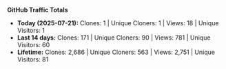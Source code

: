 
**GitHub Traffic Totals**

- **Today (2025-07-21):** Clones: 1 | Unique Cloners: 1 | Views: 18 | Unique Visitors: 1
- **Last 14 days:** Clones: 171 | Unique Cloners: 90 | Views: 781 | Unique Visitors: 60
- **Lifetime:** Clones: 2,686 | Unique Cloners: 563 | Views: 2,751 | Unique Visitors: 81
